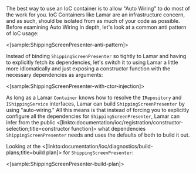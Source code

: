 <!--Title: Auto Wiring-->
<!--Url: auto-wiring-->


The best way to use an IoC container is to allow "Auto Wiring" to do most of the work for you.  IoC Containers like Lamar are an infrastructure concern, and as such, should be isolated from as much of your code as possible.  Before examining Auto Wiring in depth, let's look at a common anti pattern of IoC usage:

<[sample:ShippingScreenPresenter-anti-pattern]>

Instead of binding `ShippingScreenPresenter` so tightly to Lamar and having to explicitly fetch its dependencies, let's switch
it to using Lamar a little more idiomatically and just exposing a constructor function with the necessary dependencies
as arguments:

<[sample:ShippingScreenPresenter-with-ctor-injection]>

As long as a Lamar `Container` knows how to resolve the `IRepository` and
`IShippingService` interfaces, Lamar can build `ShippingScreenPresenter` by using "auto-wiring." All this means is that
instead of forcing you to explicitly configure all the dependencies for `ShippingScreenPresenter`, Lamar can infer from
the public <[linkto:documentation/ioc/registration/constructor-selection;title=constructor function]>
what dependencies `ShippingScreenPresenter` needs and uses the defaults of both to build it out.

Looking at the <[linkto:documentation/ioc/diagnostics/build-plans;title=build plan]> for `ShippingScreenPresenter`:

<[sample:ShippingScreenPresenter-build-plan]>



